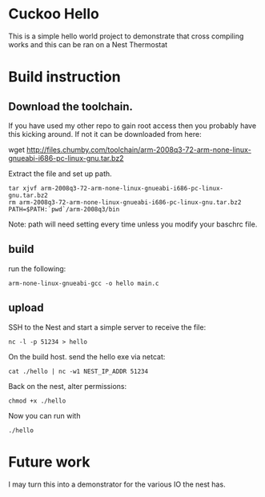 # Cuckoo Hello
This is a simple hello world project to demonstrate that cross compiling works and this can be ran on a Nest Thermostat

# Build instruction

## Download the toolchain. 
If you have used my other repo to gain root access then you probably have this kicking around. If not it can be downloaded from here:

wget http://files.chumby.com/toolchain/arm-2008q3-72-arm-none-linux-gnueabi-i686-pc-linux-gnu.tar.bz2

Extract the file and set up path. 
```
tar xjvf arm-2008q3-72-arm-none-linux-gnueabi-i686-pc-linux-gnu.tar.bz2
rm arm-2008q3-72-arm-none-linux-gnueabi-i686-pc-linux-gnu.tar.bz2
PATH=$PATH:`pwd`/arm-2008q3/bin
```

Note: path will need setting every time unless you modify your baschrc file.

## build
run the following:
```
arm-none-linux-gnueabi-gcc -o hello main.c
```

## upload
SSH to the Nest and start a simple server to receive the file:
```
nc -l -p 51234 > hello
```

On the build host. send the hello exe via netcat:
```
cat ./hello | nc -w1 NEST_IP_ADDR 51234
```

Back on the nest, alter permissions:
```
chmod +x ./hello
```

Now you can run with
```
./hello
```

# Future work
I may turn this into a demonstrator for the various IO the nest has.